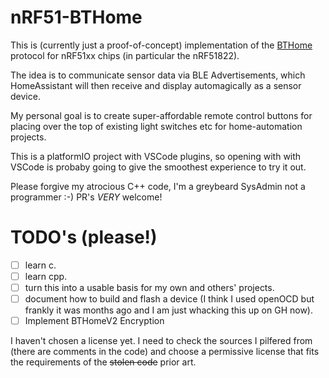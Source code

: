 # nRF51-BTHome

This is (currently just a proof-of-concept) implementation of the
[BTHome](https://bthome.io/) protocol for nRF51xx chips (in particular
the nRF51822).

The idea is to communicate sensor data via BLE Advertisements, which
HomeAssistant will then receive and display automagically as a sensor
device.

My personal goal is to create super-affordable remote control buttons
for placing over the top of existing light switches etc for
home-automation projects.

This is a platformIO project with VSCode plugins, so opening with with
VSCode is probaby going to give the smoothest experience to try it out.

Please forgive my atrocious C++ code, I'm a greybeard SysAdmin not a
programmer :-) PR's *VERY* welcome!

# TODO's (please!)

- [ ] learn c.
- [ ] learn cpp.
- [ ] turn this into a usable basis for my own and others' projects.
- [ ] document how to build and flash a device (I think I used openOCD
  but frankly it was months ago and I am just whacking this up on GH
  now).
- [ ] Implement BTHomeV2 Encryption

I haven't chosen a license yet. I need to check the sources I pilfered
from (there are comments in the code) and choose a permissive license
that fits the requirements of the ~~stolen code~~ prior art.

